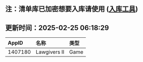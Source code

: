 ## 注：清单库已加密想要入库请使用 ([入库工具](https://github.com/BlankTMing/ManifestAutoUpdate/releases))

## 更新时间：2025-02-25 06:18:29
| AppID | 名称 | 类型  |
| :-------------------- | :----------------------------- | :----------- |
| 1407180 | Lawgivers II| Game |
